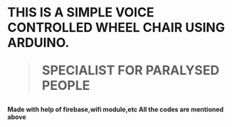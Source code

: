 <h1>THIS IS A SIMPLE VOICE CONTROLLED WHEEL CHAIR USING ARDUINO.<br>
  
>SPECIALIST FOR PARALYSED PEOPLE


<h4>Made with help of firebase,wifi module,etc
All the codes are mentioned above
